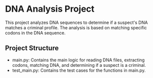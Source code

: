 # DNA Analysis Project

This project analyzes DNA sequences to determine if a suspect's DNA matches a criminal profile. The analysis is based on matching specific codons in the DNA sequence.

## Project Structure

* main.py: Contains the main logic for reading DNA files, extracting codons, matching DNA, and determining if a suspect is a criminal.
* test_main.py: Contains the test cases for the functions in main.py.

